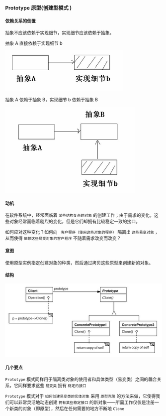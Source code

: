 ### Prototype 原型(创建型模式 )

#### 依赖关系的倒置

抽象不应该依赖于实现细节，实现细节应该依赖于抽象。

抽象 A 直接依赖于实现细节 b

![图1](../images/prototype.01.jpg)

抽象 A 依赖于抽象 B，实现细节 b 依赖于抽象 B

![图2](../images/prototype.02.jpg)

#### 动机

在软件系统中，经常面临着 ``` 某些结构复杂的对象 ``` 的创建工作；由于需求的变化，这些对象经常面临着剧烈的变化，但是它们却拥有比较稳定一致的接口。

如何应对这种变化？如何向 ``` 客户程序（使用这些对象的程序）``` 隔离出 ``` 这些易变对象 ``` ，从而使得 ``` 依赖这些易变对象的客户程序 ``` 不随着需求改变而改变？

#### 意图

使用原型实例指定创建对象的种类，然后通过拷贝这些原型来创建新的对象。

#### 结构

![图3](../images/prototype.struct.jpg)


#### 几个要点

 ``` Prototype ```  模式同样用于隔离类对象的使用者和具体类型（易变类）之间的耦合关系，它同样要求这些 ``` 易变类 ``` 拥有 ``` 稳定的接口 ``` 

 ``` Prototype ```  模式对于 ``` 如何创建易变类的实体对象 ``` 采用 ``` 原型克隆 ``` 的方法来做，它使得我们可以非常灵活地动态创建 ``` 拥有某些稳定接口 ``` 的新对象——所需工作仅仅是注册一个新类的对象（即原型），然后在任何需要的地方不断地  ``` Clone ``` 